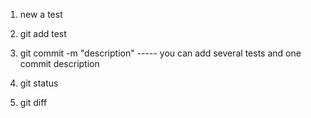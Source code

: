 1. new a test
2. git add test
3. git commit -m "description"   ----- you can add several tests and one commit description

4. git status
5. git diff
